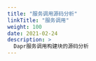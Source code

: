 ```yaml
---
title: "服务调用源码分析"
linkTitle: "服务调用"
weight: 100
date: 2021-02-24
description: >
  Dapr服务调用构建块的源码分析
---
```




